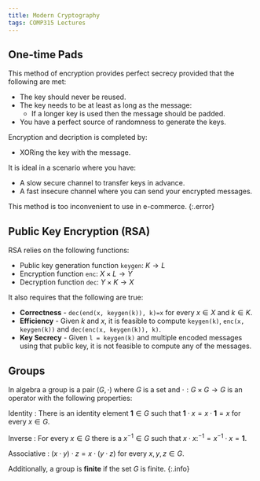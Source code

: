 ```yaml
---
title: Modern Cryptography
tags: COMP315 Lectures
---
```

## One-time Pads
This method of encryption provides perfect secrecy provided that the following are met:

* The key should never be reused.
* The key needs to be at least as long as the message:
	* If a longer key is used then the message should be padded.
* You have a perfect source of randomness to generate the keys.
	
Encryption and decription is completed by:

* XORing the key with the message.

It is ideal in a scenario where you have:

* A slow secure channel to transfer keys in advance.
* A fast insecure channel where you can send your encrypted messages.

This method is too inconvenient to use in e-commerce.
{:.error}

## Public Key Encryption (RSA)
RSA relies on the following functions:

* Public key generation function `keygen`: $K \rightarrow L$
* Encryption function `enc`: $X\times L\rightarrow Y$
* Decryption function `dec`: $Y\times K\rightarrow X$

It also requires that the following are true:

* **Correctness** - `dec(end(x, keygen(k)), k)=x` for every $x\in X$ and $k\in K$.
* **Efficiency** - Given $k$ and $x$, it is feasible to compute `keygen(k)`, `enc(x, keygen(k))` and `dec(enc(x, keygen(k)), k)`.
* **Key Secrecy** - Given `l = keygen(k)` and multiple encoded messages using that public key, it is not feasible to compute any of the messages.

## Groups
In algebra a group is a pair $(G, \cdot)$ where $G$ is a set and $\cdot:G\times G\rightarrow G$ is an operator with the following properties:

Identity
: There is an identity element $\mathbf 1\in G$ such that $\mathbf1\cdot x=x\cdot\mathbf1=x$ for every $x\in G$.

Inverse
: For every $x\in G$ there is a $x^{-1}\in G$ such that $x\cdot x:^{-1}=x^{-1}\cdot x=\mathbf 1$.

Associative
: $(x\cdot y)\cdot z=x\cdot(y\cdot z)$ for every $x,y,z\in G$.

Additionally, a group is **finite** if the set $G$ is finite.
{:.info}